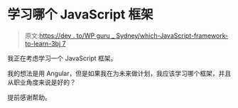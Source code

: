# 学习哪个 JavaScript 框架

> 原文:[https://dev . to/WP guru _ Sydney/which-JavaScript-framework-to-learn-3bj 7](https://dev.to/wpguru_sydney/which-javascript-framework-to-learn-3bj7)

我正在考虑学习一个 JavaScript 框架。

我的想法是用 Angular，但是如果我在为未来做计划，我应该学习哪个框架，并且从职业角度来说是好的？

提前感谢帮助。